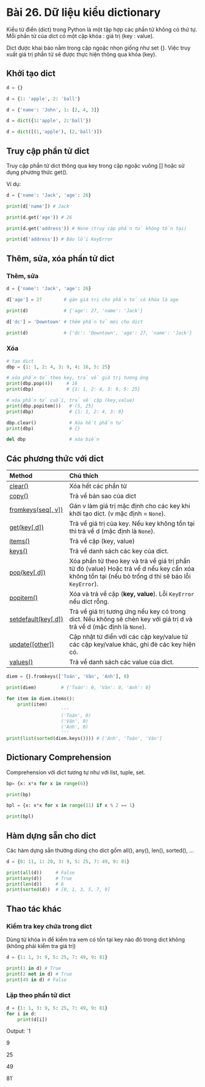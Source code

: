 # Bài 26. Dữ liệu kiểu dictionary

Kiểu từ điển \(dict\) trong Python là một tập hợp các phần tử không có thứ tự. Mỗi phần tử của dict có một cặp khóa : giá trị \(key : value\).

Dict được khai báo nằm trong cặp ngoặc nhọn giống như set {}. Việc truy xuất giá trị phần tử sẽ được thực hiện thông qua khóa \(key\).

## Khởi tạo dict

```python
d = {}

d = {1: 'apple', 2: 'ball'}

d = {'name': 'John', 1: [2, 4, 3]}

d = dict({1:'apple', 2:'ball'})

d = dict([(1,'apple'), (2,'ball')])
```

## Truy cập phần tử dict

Truy cập phần tử dict thông qua key trong cặp ngoặc vuông \[\] hoặc sử dụng phương thức get\(\).

Ví dụ:

```python
d = {'name': 'Jack', 'age': 26}

print(d['name']) # Jack

print(d.get('age')) # 26

print(d.get('address')) # None (truy cập phần tử không tồn tại)

print(d['address']) # Báo lỗi KeyError
```

## Thêm, sửa, xóa phần tử dict

### Thêm, sửa

```python
d = {'name': 'Jack', 'age': 26}

d['age'] = 27        # gán giá trị cho phần tử có khóa là age

print(d)             # {'age': 27, 'name': 'Jack'}

d['dc'] = 'Downtown' # thêm phần tử mới cho dict

print(d)             # {'dc': 'Downtown', 'age': 27, 'name': 'Jack'}
```

### Xóa

```python
# tạo dict
dbp = {1: 1, 2: 4, 3: 9, 4: 16, 5: 25}

# xóa phần tử theo key, trả về giá trị tương ứng
print(dbp.pop(4))     # 16
print(dbp)            # {1: 1, 2: 4, 3: 9, 5: 25}

# xóa phần tử cuối, trả về cặp (key,value)
print(dbp.popitem())   # (5, 25)
print(dbp)             # {1: 1, 2: 4, 3: 9}

dbp.clear()            # Xóa hết phần tử
print(dbp)             # {}

del dbp                # xóa biến 
```

## Các phương thức với dict

| Method | Chú thích |
| :--- | :--- |
| [clear\(\)](https://www.programiz.com/python-programming/methods/dictionary/clear) | Xóa hết các phần tử |
| [copy\(\)](https://www.programiz.com/python-programming/methods/dictionary/copy) | Trả về bản sao của dict |
| [fromkeys\(seq\[, v\]\)](https://www.programiz.com/python-programming/methods/dictionary/fromkeys) | Gán v làm giá trị mặc định cho các key khi khởi tạo dict. \(v mặc định = `None`\). |
| [get\(key\[,d\]\)](https://www.programiz.com/python-programming/methods/dictionary/get) | Trả về giá trị của key. Nếu key không tồn tại thì trả về d \(mặc định là `None`\). |
| [items\(\)](https://www.programiz.com/python-programming/methods/dictionary/items) | Trả về cặp \(key, value\)  |
| [keys\(\)](https://www.programiz.com/python-programming/methods/dictionary/keys) | Trả về danh sách các key của dict. |
| [pop\(key\[,d\]\)](https://www.programiz.com/python-programming/methods/dictionary/pop) | Xóa phần tử theo key và trả về giá trị phần tử đó \(value\) Hoặc trả về d nếu key cần xóa không tồn tại \(nếu bỏ trống d thì sẽ báo lỗi `KeyError`\). |
| [popitem\(\)](https://www.programiz.com/python-programming/methods/dictionary/popitem) | Xóa và trả về cặp \(**key, value**\). Lỗi `KeyError` nếu dict rỗng. |
| [setdefault\(key\[,d\]\)](https://www.programiz.com/python-programming/methods/dictionary/setdefault) | Trả về giá trị tương ứng nếu key có trong dict. Nếu không sẽ chèn key với giá trị d và trả về d \(mặc định là `None`\). |
| [update\(\[other\]\)](https://www.programiz.com/python-programming/methods/dictionary/update) | Cập nhật từ điển với các cặp key/value từ các cặp key/value khác, ghi đè các key hiện có. |
| [values\(\)](https://www.programiz.com/python-programming/methods/dictionary/values) | Trả về danh sách các value của dict. |

```python
diem = {}.fromkeys(['Toán', 'Văn', 'Anh'], 0)

print(diem)         # {'Toán': 0, 'Văn': 0, 'Anh': 0}

for item in diem.items():
    print(item)
                    ''' 
                    ('Toán', 0)
                    ('Văn', 0)
                    ('Anh', 0)
                    '''
print(list(sorted(diem.keys()))) # ['Anh', 'Toán', 'Văn']
```

## Dictionary Comprehension

Comprehension với dict tương tự như với list, tuple, set. 

```python
bp= {x: x*x for x in range(6)}

print(bp)
```

```python
bpl = {x: x*x for x in range(11) if x % 2 == 1}

print(bpl)
```

## Hàm dựng sẵn cho dict

Các hàm dựng sẵn thường dùng cho dict gồm all\(\), any\(\), len\(\), sorted\(\), ... 

```python
d = {0: 11, 1: 20, 3: 9, 5: 25, 7: 49, 9: 81}

print(all(d))     # False
print(any(d))     # True
print(len(d))     # 6
print(sorted(d))  # [0, 1, 3, 5, 7, 9]
```

## Thao tác khác

### Kiểm tra key chứa trong dict

Dùng từ khóa in để kiểm tra xem có tồn tại key nào đó trong dict không \(không phải kiểm tra giá trị\)

```python
d = {1: 1, 3: 9, 5: 25, 7: 49, 9: 81}

print(1 in d) # True
print(2 not in d) # True
print(49 in d) # False
```

### Lặp theo phần tử dict

```python
d = {1: 1, 3: 9, 5: 25, 7: 49, 9: 81}
for i in d:
    print(d[i])
```

Output: `1  
9  
25  
49  
81`


